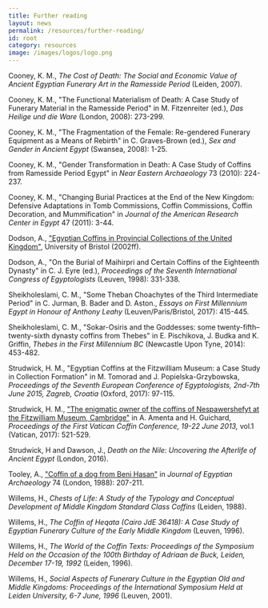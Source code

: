 ```yaml
---
title: Further reading
layout: news
permalink: /resources/further-reading/
id: root
category: resources
image: /images/logos/logo.png
---
```

Cooney, K. M., _The Cost of Death: The Social and Economic Value of Ancient Egyptian Funerary Art in the Ramesside Period_ (Leiden, 2007).

Cooney, K. M., "The Functional Materialism of Death: A Case Study of Funerary Material in the Ramesside Period" in M. Fitzenreiter (ed.), _Das Heilige und die Ware_ (London, 2008): 273-299.

Cooney, K. M., "The Fragmentation of the Female: Re-gendered Funerary Equipment as a Means of Rebirth" in C. Graves-Brown (ed.), _Sex and Gender in Ancient Egypt_ (Swansea, 2008): 1-25.

Cooney, K. M., "Gender Transformation in Death: A Case Study of Coffins from Ramesside Period Egypt" in _Near Eastern Archaeology_ 73 (2010): 224-237.

Cooney, K. M., "Changing Burial Practices at the End of the New Kingdom: Defensive Adaptations in Tomb Commissions, Coffin Commissions, Coffin Decoration, and Mummification" in _Journal of the American Research Center in Egypt_ 47 (2011): 3-44.

Dodson, A., ["Egyptian Coffins in Provincial Collections of the United Kingdom"](http://www.bris.ac.uk/archanth/research/dodson/ecpuk), University of Bristol (2002ff).

Dodson, A., "On the Burial of Maihirpri and Certain Coffins of the Eighteenth Dynasty" in C. J. Eyre (ed.), _Proceedings of the Seventh International Congress of Egyptologists_ (Leuven, 1998): 331-338.

Sheikholeslami, C. M., "Some Theban Choachytes of the Third Intermediate Period" in C. Jurman, B. Bader and D. Aston., _Essays on First Millennium Egypt in Honour of Anthony Leahy_ (Leuven/Paris/Bristol, 2017): 415-445.

Sheikholeslami, C. M., "Sokar-Osiris and the Goddesses: some twenty-fifth–twenty-sixth dynasty coffins from Thebes" in E. Pischikova, J. Budka and K. Griffin, _Thebes in the First Millennium BC_ (Newcastle Upon Tyne, 2014): 453-482.

Strudwick, H. M., "Egyptian Coffins at the Fitzwilliam Museum: a Case Study in Collection Formation" in M. Tomorad and J. Popielska-Grzybowska, _Proceedings of the Seventh European Conference of Egyptologists, 2nd-7th June 2015, Zagreb, Croatia_ (Oxford, 2017): 97-115.

Strudwick, H. M., ["The enigmatic owner of the coffins of Nespawershefyt at the Fitzwilliam Museum, Cambridge"](http://www.academia.edu/33566355/Enigmatic_owner_of_the_coffins_of_Nespawershefyt_..) in A. Amenta and H. Guichard, _Proceedings of the First Vatican Coffin Conference, 19-22 June 2013,_ vol.1 (Vatican, 2017): 521-529.

Strudwick, H and Dawson, J., _Death on the Nile: Uncovering the Afterlife of Ancient Egypt_ (London, 2016).

Tooley, A., ["Coffin of a dog from Beni Hasan"](https://www.academia.edu/755703/_Coffin_of_a_dog_from_Beni_Hasan_JEA_74_1988_207-211_pls._XXVI_2_XXVII_1-2) in _Journal of Egyptian Archaeology_ 74 (London, 1988): 207-211.

Willems, H., _Chests of Life: A Study of the Typology and Conceptual Development of Middle Kingdom Standard Class Coffins_ (Leiden, 1988).

Willems, H., _The Coffin of Heqata (Cairo JdE 36418): A Case Study of Egyptian Funerary Culture of the Early Middle Kingdom_ (Leuven, 1996).

Willems, H., _The World of the Coffin Texts: Proceedings of the Symposium Held on the Occasion of the 100th Birthday of Adriaan de Buck, Leiden, December 17-19, 1992_ (Leiden, 1996).

Willems, H., _Social Aspects of Funerary Culture in the Egyptian Old and Middle Kingdoms: Proceedings of the International Symposium Held at Leiden University, 6-7 June, 1996_ (Leuven, 2001).
